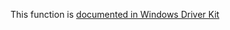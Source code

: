This function is [documented in Windows Driver Kit](https://learn.microsoft.com/en-us/windows-hardware/drivers/ddi/wdm/nf-wdm-rtlcompareunicodestring)
